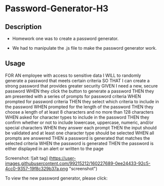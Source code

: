 # Password-Generator-H3
## Description

- Homework one was to create a password generator.

- We had to manipulate the .js file to make the password generator work.

## Usage

FOR AN employee with access to sensitive data
I WILL to randomly generate a password that meets certain criteria
SO THAT I can create a strong password that provides greater security
GIVEN I need a new, secure password
WHEN they click the button to generate a password
THEN they am presented with a series of prompts for password criteria
WHEN prompted for password criteria
THEN they select which criteria to include in the password
WHEN prompted for the length of the password
THEN they choose a length of at least 8 characters and no more than 128 characters
WHEN asked for character types to include in the password
THEN they confirm whether or not to include lowercase, uppercase, numeric, and/or special characters
WHEN they answer each prompt
THEN the input should be validated and at least one character type should be selected
WHEN all prompts are answered
THEN a password is generated that matches the selected criteria
WHEN the password is generated
THEN the password is either displayed in an alert or written to the page

Screenshot:
![alt tag] (https://user-images.githubusercontent.com/99215212/160227689-0ee24433-92c5-4cc0-9357-19f8c329b37a.png "screenshot")

To view the new password generator, please click: 
